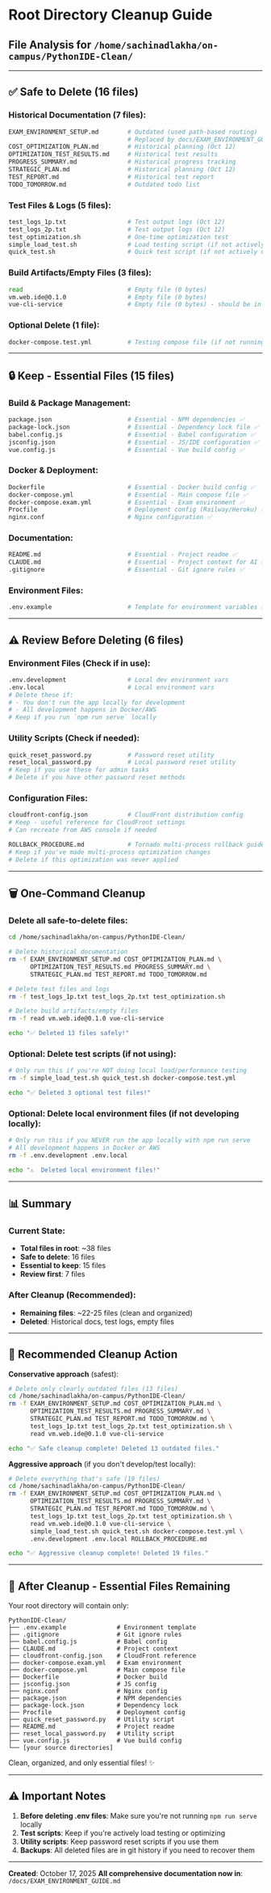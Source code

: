 # Root Directory Cleanup Guide

## File Analysis for `/home/sachinadlakha/on-campus/PythonIDE-Clean/`

---

## ✅ **Safe to Delete (16 files)**

### Historical Documentation (7 files):
```bash
EXAM_ENVIRONMENT_SETUP.md        # Outdated (used path-based routing)
                                 # Replaced by docs/EXAM_ENVIRONMENT_GUIDE.md
COST_OPTIMIZATION_PLAN.md        # Historical planning (Oct 12)
OPTIMIZATION_TEST_RESULTS.md     # Historical test results
PROGRESS_SUMMARY.md              # Historical progress tracking
STRATEGIC_PLAN.md                # Historical planning (Oct 12)
TEST_REPORT.md                   # Historical test report
TODO_TOMORROW.md                 # Outdated todo list
```

### Test Files & Logs (5 files):
```bash
test_logs_1p.txt                 # Test output logs (Oct 12)
test_logs_2p.txt                 # Test output logs (Oct 12)
test_optimization.sh             # One-time optimization test
simple_load_test.sh              # Load testing script (if not actively using)
quick_test.sh                    # Quick test script (if not actively using)
```

### Build Artifacts/Empty Files (3 files):
```bash
read                             # Empty file (0 bytes)
vm.web.ide@0.1.0                 # Empty file (0 bytes)
vue-cli-service                  # Empty file (0 bytes) - should be in node_modules
```

### Optional Delete (1 file):
```bash
docker-compose.test.yml          # Testing compose file (if not running local tests)
```

---

## 🔒 **Keep - Essential Files (15 files)**

### Build & Package Management:
```bash
package.json                     # Essential - NPM dependencies ✅
package-lock.json                # Essential - Dependency lock file ✅
babel.config.js                  # Essential - Babel configuration ✅
jsconfig.json                    # Essential - JS/IDE configuration ✅
vue.config.js                    # Essential - Vue build config ✅
```

### Docker & Deployment:
```bash
Dockerfile                       # Essential - Docker build config ✅
docker-compose.yml               # Essential - Main compose file ✅
docker-compose.exam.yml          # Essential - Exam environment ✅
Procfile                         # Deployment config (Railway/Heroku) ✅
nginx.conf                       # Nginx configuration ✅
```

### Documentation:
```bash
README.md                        # Essential - Project readme ✅
CLAUDE.md                        # Essential - Project context for AI ✅
.gitignore                       # Essential - Git ignore rules ✅
```

### Environment Files:
```bash
.env.example                     # Template for environment variables ✅
```

---

## ⚠️ **Review Before Deleting (6 files)**

### Environment Files (Check if in use):
```bash
.env.development                 # Local dev environment vars
.env.local                       # Local environment vars
# Delete these if:
# - You don't run the app locally for development
# - All development happens in Docker/AWS
# Keep if you run `npm run serve` locally
```

### Utility Scripts (Check if needed):
```bash
quick_reset_password.py          # Password reset utility
reset_local_password.py          # Local password reset utility
# Keep if you use these for admin tasks
# Delete if you have other password reset methods
```

### Configuration Files:
```bash
cloudfront-config.json           # CloudFront distribution config
# Keep - useful reference for CloudFront settings
# Can recreate from AWS console if needed

ROLLBACK_PROCEDURE.md            # Tornado multi-process rollback guide
# Keep if you've made multi-process optimization changes
# Delete if this optimization was never applied
```

---

## 🗑️ **One-Command Cleanup**

### Delete all safe-to-delete files:
```bash
cd /home/sachinadlakha/on-campus/PythonIDE-Clean/

# Delete historical documentation
rm -f EXAM_ENVIRONMENT_SETUP.md COST_OPTIMIZATION_PLAN.md \
      OPTIMIZATION_TEST_RESULTS.md PROGRESS_SUMMARY.md \
      STRATEGIC_PLAN.md TEST_REPORT.md TODO_TOMORROW.md

# Delete test files and logs
rm -f test_logs_1p.txt test_logs_2p.txt test_optimization.sh

# Delete build artifacts/empty files
rm -f read vm.web.ide@0.1.0 vue-cli-service

echo "✅ Deleted 13 files safely!"
```

### Optional: Delete test scripts (if not using):
```bash
# Only run this if you're NOT doing local load/performance testing
rm -f simple_load_test.sh quick_test.sh docker-compose.test.yml

echo "✅ Deleted 3 optional test files!"
```

### Optional: Delete local environment files (if not developing locally):
```bash
# Only run this if you NEVER run the app locally with npm run serve
# All development happens in Docker or AWS
rm -f .env.development .env.local

echo "⚠️  Deleted local environment files!"
```

---

## 📊 **Summary**

### Current State:
- **Total files in root**: ~38 files
- **Safe to delete**: 16 files
- **Essential to keep**: 15 files
- **Review first**: 7 files

### After Cleanup (Recommended):
- **Remaining files**: ~22-25 files (clean and organized)
- **Deleted**: Historical docs, test logs, empty files

---

## 🎯 **Recommended Cleanup Action**

**Conservative approach** (safest):
```bash
# Delete only clearly outdated files (13 files)
cd /home/sachinadlakha/on-campus/PythonIDE-Clean/
rm -f EXAM_ENVIRONMENT_SETUP.md COST_OPTIMIZATION_PLAN.md \
      OPTIMIZATION_TEST_RESULTS.md PROGRESS_SUMMARY.md \
      STRATEGIC_PLAN.md TEST_REPORT.md TODO_TOMORROW.md \
      test_logs_1p.txt test_logs_2p.txt test_optimization.sh \
      read vm.web.ide@0.1.0 vue-cli-service

echo "✅ Safe cleanup complete! Deleted 13 outdated files."
```

**Aggressive approach** (if you don't develop/test locally):
```bash
# Delete everything that's safe (19 files)
cd /home/sachinadlakha/on-campus/PythonIDE-Clean/
rm -f EXAM_ENVIRONMENT_SETUP.md COST_OPTIMIZATION_PLAN.md \
      OPTIMIZATION_TEST_RESULTS.md PROGRESS_SUMMARY.md \
      STRATEGIC_PLAN.md TEST_REPORT.md TODO_TOMORROW.md \
      test_logs_1p.txt test_logs_2p.txt test_optimization.sh \
      read vm.web.ide@0.1.0 vue-cli-service \
      simple_load_test.sh quick_test.sh docker-compose.test.yml \
      .env.development .env.local ROLLBACK_PROCEDURE.md

echo "✅ Aggressive cleanup complete! Deleted 19 files."
```

---

## 📁 **After Cleanup - Essential Files Remaining**

Your root directory will contain only:

```
PythonIDE-Clean/
├── .env.example              # Environment template
├── .gitignore                # Git ignore rules
├── babel.config.js           # Babel config
├── CLAUDE.md                 # Project context
├── cloudfront-config.json    # CloudFront reference
├── docker-compose.exam.yml   # Exam environment
├── docker-compose.yml        # Main compose file
├── Dockerfile                # Docker build
├── jsconfig.json             # JS config
├── nginx.conf                # Nginx config
├── package.json              # NPM dependencies
├── package-lock.json         # Dependency lock
├── Procfile                  # Deployment config
├── quick_reset_password.py   # Utility script
├── README.md                 # Project readme
├── reset_local_password.py   # Utility script
├── vue.config.js             # Vue build config
└── [your source directories]
```

Clean, organized, and only essential files! ✨

---

## ⚠️ **Important Notes**

1. **Before deleting .env files**: Make sure you're not running `npm run serve` locally
2. **Test scripts**: Keep if you're actively load testing or optimizing
3. **Utility scripts**: Keep password reset scripts if you use them
4. **Backups**: All deleted files are in git history if you need to recover them

---

**Created**: October 17, 2025
**All comprehensive documentation now in**: `/docs/EXAM_ENVIRONMENT_GUIDE.md`